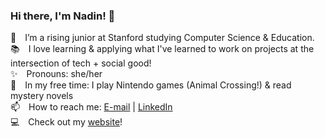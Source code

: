 ### Hi there, I'm Nadin! 👋
🌱&emsp;I’m a rising junior at Stanford studying Computer Science & Education.<br>
📚&emsp;I love learning & applying what I've learned to work on projects at the intersection of tech + social good!<br>
✨&emsp;Pronouns: she/her<br>
🎈&emsp;In my free time: I play Nintendo games (Animal Crossing!) & read mystery novels<br>
📫&emsp;How to reach me: [E-mail](mailto:nadin.tamer@gmail.com) | [LinkedIn](https://www.linkedin.com/in/nadintamer)   
💻&emsp;Check out my [website](https://nadintamer.github.io)! 
